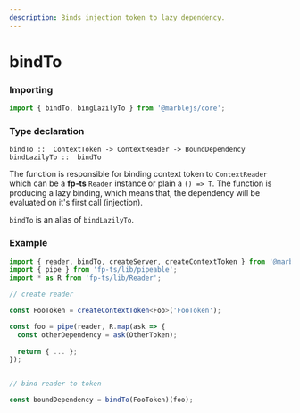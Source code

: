 ```yaml
---
description: Binds injection token to lazy dependency.
---
```


# bindTo

### **Importing** <a id="importing"></a>

```typescript
import { bindTo, bingLazilyTo } from '@marblejs/core';
```

### **Type declaration**

```text
bindTo ::  ContextToken -> ContextReader -> BoundDependency
bindLazilyTo ::  bindTo
```

The function is responsible for binding context token to `ContextReader` which can be a **fp-ts** `Reader` instance or plain a `() => T`. The function is producing a lazy binding, which means that, the dependency will be evaluated on it's first call \(injection\).

`bindTo` is an alias of `bindLazilyTo`. 

### **Example**

```typescript
import { reader, bindTo, createServer, createContextToken } from '@marblejs/core';
import { pipe } from 'fp-ts/lib/pipeable';
import * as R from 'fp-ts/lib/Reader';

// create reader

const FooToken = createContextToken<Foo>('FooToken');

const foo = pipe(reader, R.map(ask => {
  const otherDependency = ask(OtherToken);
  
  return { ... };
});


// bind reader to token

const boundDependency = bindTo(FooToken)(foo);
```



